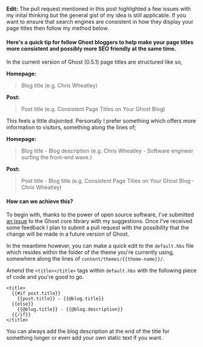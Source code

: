 **Edit:** The pull request mentioned in this post highlighted a few issues with my inital thinking but the general gist of my idea is still applicable. If you want to ensure that search engines are consistent in how they display your page titles then follow my method below.

#### Here's a quick tip for fellow Ghost bloggers to help make your page titles more consistent and possibly more SEO friendly at the same time.

In the current version of Ghost (0.5.1) page titles are structured like so,

**Homepage:**

> Blog title (e.g. Chris Wheatley)

**Post:**

> Post title (e.g. Consistent Page Titles on Your Ghost Blog)

This feels a little disjointed. Personally I prefer something which offers more information to visitors, something along the lines of;

**Homepage:**

> Blog title - Blog description (e.g. Chris Wheatley - Software engineer surfing the front-end wave.)

**Post:**

> Post title - Blog title (e.g. Consistent Page Titles on Your Ghost Blog - Chris Wheatley)

#### How can we achieve this?

To begin with, thanks to the power of open source software, I've submitted [an issue](https://github.com/TryGhost/Ghost/issues/4080) to the Ghost core library with my suggestions. Once I've received some feedback I plan to submit a pull request with the possibility that the change will be made in a future version of Ghost.

In the meantime however, you can make a quick edit to the `default.hbs` file which resides within the folder of the theme you're currently using, somewhere along the lines of `content/themes/{{theme-name}}/`.

Amend the `<title></title>` tags within `default.hbs` with the following piece of code and you're good to go.

```
<title>
  {{#if post.title}}
  	{{post.title}} - {{@blog.title}}
  {{else}}
  	{{@blog.title}} - {{@blog.description}}
  {{/if}}
</title>
```

You can always add the blog description at the end of the title for something longer or even add your own static text if you want.
